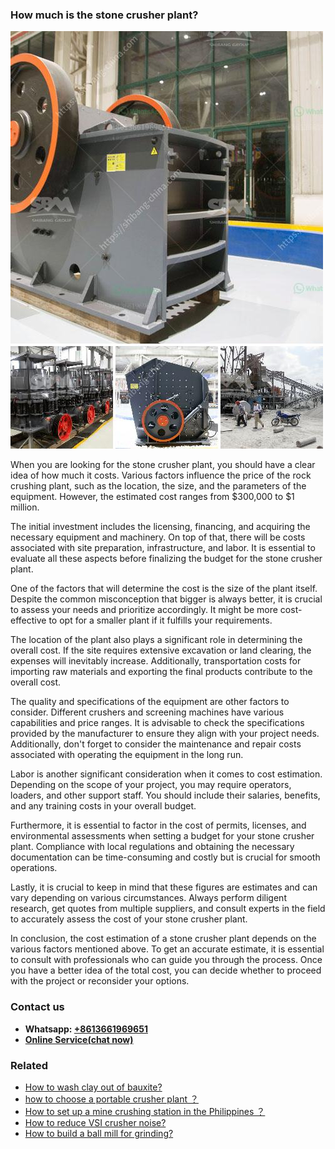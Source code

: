 <h3>How much is the stone crusher plant?</h3><img src='1701745020.jpg' alt=''><p>When you are looking for the stone crusher plant, you should have a clear idea of how much it costs. Various factors influence the price of the rock crushing plant, such as the location, the size, and the parameters of the equipment. However, the estimated cost ranges from $300,000 to $1 million.</p><p>The initial investment includes the licensing, financing, and acquiring the necessary equipment and machinery. On top of that, there will be costs associated with site preparation, infrastructure, and labor. It is essential to evaluate all these aspects before finalizing the budget for the stone crusher plant.</p><p>One of the factors that will determine the cost is the size of the plant itself. Despite the common misconception that bigger is always better, it is crucial to assess your needs and prioritize accordingly. It might be more cost-effective to opt for a smaller plant if it fulfills your requirements.</p><p>The location of the plant also plays a significant role in determining the overall cost. If the site requires extensive excavation or land clearing, the expenses will inevitably increase. Additionally, transportation costs for importing raw materials and exporting the final products contribute to the overall cost.</p><p>The quality and specifications of the equipment are other factors to consider. Different crushers and screening machines have various capabilities and price ranges. It is advisable to check the specifications provided by the manufacturer to ensure they align with your project needs. Additionally, don't forget to consider the maintenance and repair costs associated with operating the equipment in the long run.</p><p>Labor is another significant consideration when it comes to cost estimation. Depending on the scope of your project, you may require operators, loaders, and other support staff. You should include their salaries, benefits, and any training costs in your overall budget.</p><p>Furthermore, it is essential to factor in the cost of permits, licenses, and environmental assessments when setting a budget for your stone crusher plant. Compliance with local regulations and obtaining the necessary documentation can be time-consuming and costly but is crucial for smooth operations.</p><p>Lastly, it is crucial to keep in mind that these figures are estimates and can vary depending on various circumstances. Always perform diligent research, get quotes from multiple suppliers, and consult experts in the field to accurately assess the cost of your stone crusher plant.</p><p>In conclusion, the cost estimation of a stone crusher plant depends on the various factors mentioned above. To get an accurate estimate, it is essential to consult with professionals who can guide you through the process. Once you have a better idea of the total cost, you can decide whether to proceed with the project or reconsider your options.</p><h3>Contact us</h3><ul><li><strong>Whatsapp:&nbsp;<a href="https://wa.me/8613661969651">+8613661969651</a></strong></li><li><a href="https://swt.shibang-china.com/?git&amp;zhl&amp;How much is the stone crusher plant"><strong>Online Service(chat now)</strong></a></li></ul><h3>Related</h3><ul><li><a href='How to wash clay out of bauxite.md'>How to wash clay out of bauxite?</a></li><li><a href='how to choose a portable crusher plant ？.md'>how to choose a portable crusher plant ？</a></li><li><a href='How to set up a mine crushing station in the Philippines ？.md'>How to set up a mine crushing station in the Philippines ？</a></li><li><a href='How to reduce VSI crusher noise.md'>How to reduce VSI crusher noise?</a></li><li><a href='How to build a ball mill for grinding.md'>How to build a ball mill for grinding?</a></li></ul>